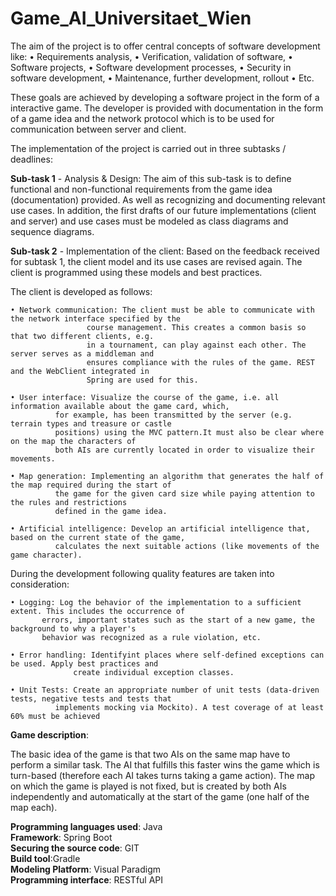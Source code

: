 # Game_AI_Universitaet_Wien


The aim of the project is to offer central concepts of software development like:
• Requirements analysis,
• Verification, validation of software,
• Software projects,
• Software development processes,
• Security in software development,
• Maintenance, further development, rollout
• Etc.


These goals are achieved by developing a software project in the form of a interactive game. The developer is provided with documentation in the form of 
a game idea and the network protocol which is to be used for communication between server and client.

The implementation of the project is carried out in three subtasks / deadlines:

**Sub-task 1** - Analysis & Design: The aim of this sub-task is to define functional and non-functional requirements 
from the game idea (documentation) provided. As well as recognizing and documenting relevant use cases. In addition, 
the first drafts of our future implementations (client and server) and use cases must be modeled as class diagrams and sequence diagrams.


**Sub-task 2** - Implementation of the client: Based on the feedback received for subtask 1, the client model and its use cases are revised again. 
The client is programmed using these models and best practices.

The client is developed as follows:

	• Network communication: The client must be able to communicate with the network interface specified by the 
			         course management. This creates a common basis so that two different clients, e.g. 
			         in a tournament, can play against each other. The server serves as a middleman and
			         ensures compliance with the rules of the game. REST and the WebClient integrated in
			         Spring are used for this.

	• User interface: Visualize the course of the game, i.e. all information available about the game card, which,
			  for example, has been transmitted by the server (e.g. terrain types and treasure or castle 
			  positions) using the MVC pattern.It must also be clear where on the map the characters of 
			  both AIs are currently located in order to visualize their movements.

	• Map generation: Implementing an algorithm that generates the half of the map required during the start of
			  the game for the given card size while paying attention to the rules and restrictions 
			  defined in the game idea. 

	• Artificial intelligence: Develop an artificial intelligence that, based on the current state of the game, 
			  calculates the next suitable actions (like movements of the game character).

During the development following quality features are taken into consideration: 

	• Logging: Log the behavior of the implementation to a sufficient extent. This includes the occurrence of 
		   errors, important states such as the start of a new game, the background to why a player's 
		   behavior was recognized as a rule violation, etc.

	• Error handling: Identifyint places where self-defined exceptions can be used. Apply best practices and 
		          create individual exception classes.

	• Unit Tests: Create an appropriate number of unit tests (data-driven tests, negative tests and tests that
 		      implements mocking via Mockito). A test coverage of at least 60% must be achieved



**Game description**:

The basic idea of the game is that two AIs on the same map have to perform a similar task. The AI that fulfills this faster wins the game which
is turn-based (therefore each AI takes turns taking a game action). The map on which the game is played is not fixed, but is created by both AIs
independently and automatically at the start of the game (one half of the map each).


**Programming languages used**: Java <br/>
**Framework**: Spring Boot <br/>
**Securing the source code**: GIT  <br/>
**Build tool**:Gradle  <br/>
**Modeling Platform**: Visual Paradigm <br/>
**Programming interface**: RESTful API <br/>
